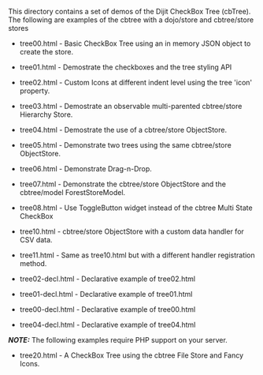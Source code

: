 This directory contains a set of demos of the Dijit CheckBox Tree (cbTree).
The following are examples of the cbtree with a dojo/store and cbtree/store stores

* tree00.html - Basic CheckBox Tree using an in memory JSON object to create the store.
* tree01.html - Demostrate the checkboxes and the tree styling API
* tree02.html - Custom Icons at different indent level using the tree 'icon' property.
* tree03.html - Demostrate an observable multi-parented cbtree/store Hierarchy Store.
* tree04.html - Demostrate the use of a cbtree/store ObjectStore.
* tree05.html - Demonstrate two trees using the same cbtree/store ObjectStore.
* tree06.html - Demonstrate Drag-n-Drop.
* tree07.html - Demonstrate the cbtree/store ObjectStore and the cbtree/model ForestStoreModel.
* tree08.html - Use ToggleButton widget instead of the cbtree Multi State CheckBox
* tree10.html - cbtree/store ObjectStore with a custom data handler for CSV data.
* tree11.html - Same as tree10.html but with a different handler registration method.



* tree02-decl.html - Declarative example of tree02.html
* tree01-decl.html - Declarative example of tree01.html
* tree00-decl.html - Declarative example of tree00.html
* tree04-decl.html - Declarative example of tree04.html

***NOTE:*** The following examples require PHP support on your server.

* tree20.html - A CheckBox Tree using the cbtree File Store and Fancy Icons.
